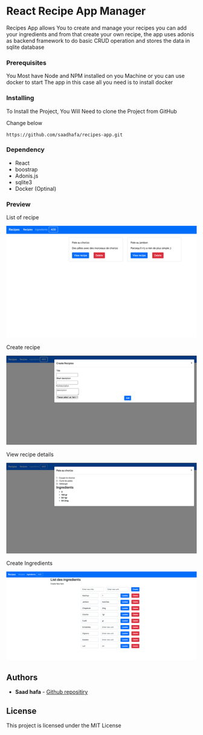 # React Recipe App Manager

Recipes App allows You to create and manage your recipes you can add your ingredients and from that create your own recipe, the app uses adonis as backend framework to do basic CRUD operation and stores the data in sqlite database

### Prerequisites

You Most have Node and NPM installed on you Machine or you can use docker to start The app in this case all you need is to install docker


### Installing

To Install the Project, You Will Need to clone the Project from GitHub

Change below

```
https://github.com/saadhafa/recipes-app.git

```
### Dependency

- React
- boostrap
- Adonis.js
- sqlite3
- Docker (Optinal)


### Preview 

List of recipe

![](https://github.com/saadhafa/recipes-app/blob/master/Images/Image1.jpg)

Create recipe

![](https://github.com/saadhafa/recipes-app/blob/master/Images/Image2.jpg)

View recipe details 

![](https://github.com/saadhafa/recipes-app/blob/master/Images/Image3.png)

Create Ingredients 

![](https://github.com/saadhafa/recipes-app/blob/master/Images/image4.png)


## Authors

- **Saad hafa**  - [Github repositiry](https://github.com/saadhafa)


## License

This project is licensed under the MIT License
